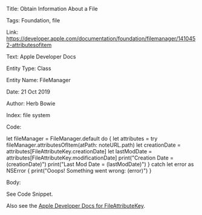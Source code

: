 Title:  Obtain Information About a File

Tags:   Foundation, file

Link:   https://developer.apple.com/documentation/foundation/filemanager/1410452-attributesofitem

Text:   Apple Developer Docs

Entity Type: Class

Entity Name: FileManager

Date:   21 Oct 2019

Author: Herb Bowie

Index:  file system

Code: 

let fileManager = FileManager.default
do {
	let attributes = try fileManager.attributesOfItem(atPath: noteURL.path)
	let creationDate = attributes[FileAttributeKey.creationDate]
	let lastModDate = attributes[FileAttributeKey.modificationDate]
	print("Creation Date = \(creationDate)")
	print("Last Mod Date = \(lastModDate)")
}
catch let error as NSError {
	print("Ooops! Something went wrong: \(error)")
}


Body: 

See Code Snippet. 

Also see the [Apple Developer Docs for FileAttributeKey](https://developer.apple.com/documentation/foundation/fileattributekey).

